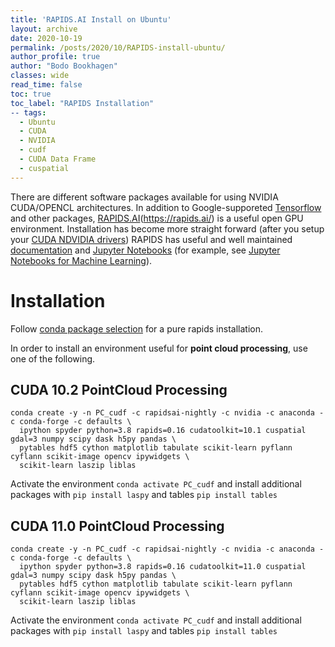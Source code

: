 ```yaml
---
title: 'RAPIDS.AI Install on Ubuntu'
layout: archive
date: 2020-10-19
permalink: /posts/2020/10/RAPIDS-install-ubuntu/
author_profile: true
author: "Bodo Bookhagen"
classes: wide
read_time: false
toc: true
toc_label: "RAPIDS Installation"
-- tags:
  - Ubuntu
  - CUDA
  - NVIDIA
  - cudf
  - CUDA Data Frame
  - cuspatial
---
```


There are different software packages available for using NVIDIA CUDA/OPENCL architectures. In addition to Google-supporeted [Tensorflow](https://www.tensorflow.org/) and other packages, [RAPIDS.AI]()(https://rapids.ai/) is a useful open GPU environment. Installation has become more straight forward (after you setup your [CUDA NDVIDIA drivers](/posts/2020/10/CUDA-install-ubuntu/))
RAPIDS has useful and well maintained [documentation](https://docs.rapids.ai/) and [Jupyter Notebooks](https://github.com/rapidsai/notebooks) (for example, see [Jupyter Notebooks for Machine Learning](https://github.com/rapidsai/cuml/tree/branch-0.16/notebooks)).

# Installation
Follow [conda package selection](https://rapids.ai/start.html#get-rapids) for a pure rapids installation.

In order to install an environment useful for **point cloud processing**, use one of the following.

## CUDA 10.2 PointCloud Processing

```
conda create -y -n PC_cudf -c rapidsai-nightly -c nvidia -c anaconda -c conda-forge -c defaults \
  ipython spyder python=3.8 rapids=0.16 cudatoolkit=10.1 cuspatial gdal=3 numpy scipy dask h5py pandas \
  pytables hdf5 cython matplotlib tabulate scikit-learn pyflann cyflann scikit-image opencv ipywidgets \
  scikit-learn laszip liblas
```

Activate the environment `conda activate PC_cudf` and install additional packages with `pip install laspy` and tables `pip install tables`

## CUDA 11.0 PointCloud Processing

```
conda create -y -n PC_cudf -c rapidsai-nightly -c nvidia -c anaconda -c conda-forge -c defaults \
  ipython spyder python=3.8 rapids=0.16 cudatoolkit=11.0 cuspatial gdal=3 numpy scipy dask h5py pandas \
  pytables hdf5 cython matplotlib tabulate scikit-learn pyflann cyflann scikit-image opencv ipywidgets \
  scikit-learn laszip liblas
```

Activate the environment `conda activate PC_cudf` and install additional packages with `pip install laspy` and tables `pip install tables`
